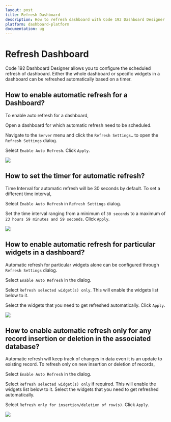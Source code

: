 ```yaml
---
layout: post
title: Refresh Dashboard
description: How to refresh dashboard with Code 192 Dashboard Designer
platform: dashboard-platform
documentation: ug
---
```


# Refresh Dashboard

Code 192 Dashboard Designer allows you to configure the scheduled refresh of dashboard. Either the whole dashboard or specific widgets in a dashboard can be refreshed automatically based on a timer.

## How to enable automatic refresh for a Dashboard?

To enable auto refresh for a dashboard, 

Open a dashboard for which automatic refresh need to be scheduled.

Navigate to the `Server` menu and click the `Refresh Settings…` to open the `Refresh Settings` dialog.

Select `Enable Auto Refresh`. Click `Apply`.

![](images/refreshsetting.png)

## How to set the timer for automatic refresh?

Time Interval for automatic refresh will be 30 seconds by default. To set a different time interval, 

Select `Enable Auto Refresh` in `Refresh Settings` dialog.

Set the time interval ranging from a minimum of `30 seconds` to a maximum of `23 hours 59 minutes and 59 seconds`. Click `Apply`.

![](images/refreshsetting_timeinterval.png)

## How to enable automatic refresh for particular widgets in a dashboard?

Automatic refresh for particular widgets alone can be configured through `Refresh Settings` dialog.

Select `Enable Auto Refresh` in the dialog.

Select `Refresh selected widget(s) only`. This will enable the widgets list below to it.

Select the widgets that you need to get refreshed automatically. Click `Apply`.

![](images/refreshsetting_selectedwidget.png)

## How to enable automatic refresh only for any record insertion or deletion in the associated database?

Automatic refresh will keep track of changes in data even it is an update to existing record. To refresh only on new insertion or deletion of records,

Select `Enable Auto Refresh` in the dialog.

Select `Refresh selected widget(s) only` if required. This will enable the widgets list below to it. Select the widgets that you need to get refreshed automatically. 

Select `Refresh only for insertion/deletion of row(s)`. Click `Apply`.

![](images/refreshsetting_insertionordeletingofrows.png)

